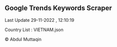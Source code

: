 

## Google Trends Keywords Scraper 
 
Last Update 29-11-2022 , 12:10:19

Country List :
VIETNAM.json



© Abdul Muttaqin 
